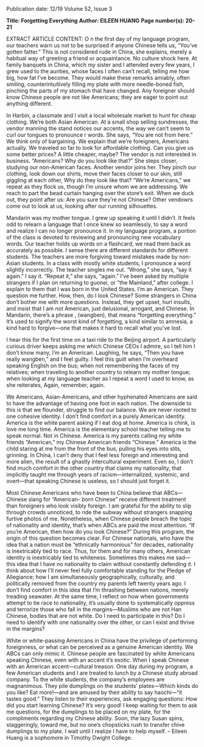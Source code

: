 Publication date: 12/19
Volume 52, Issue 3

**Title: Forgetting Everything**
**Author: EILEEN HUANG**
**Page number(s): 20-21**

EXTRACT ARTICLE CONTENT:
O
n the first day of my language program, our 
teachers warn us not to be surprised if anyone 
Chinese tells us, “You’ve gotten fatter.” This is not 
considered rude in China, she explains, merely a 
habitual way of greeting a friend or acquaintance.
No culture shock here. At family banquets in 
China, which my sister and I attended every few 
years, I grew used to the aunties, whose faces I often 
can’t recall, telling me how big, how fat I’ve become. 
They would make these remarks amiably, often 
smiling, counterintuitively filling my plate with 
more needle-boned fish, pinching the parts of my 
stomach that have changed. Any foreigner should 
know Chinese people are not like Americans; they 
are eager to point out anything different.

In Harbin, a classmate and I visit a local wholesale 
market to hunt for cheap clothing. We’re both Asian 
American. At a small shop selling sundresses, the 
vendor manning the stand notices our accents, the 
way we can’t seem to curl our tongues to pronounce 
r words.
She says, “You are not from here.”
We think only of bargaining. We explain that 
we’re foreigners, Americans actually. We traveled so 
far to look for affordable clothing. Can you give us 
some better prices? A little cheaper, maybe?
The vendor is not interested in business. 
“Americans? Why do you look like that?” She steps 
closer, studying our non-American faces. Another 
vendor joins her. They pinch our clothing, look 
down our shirts, move their faces closer to our 
skin, still giggling at each other, Why do they look
like that?
“We’re Americans,” we repeat as they flock us, 
though I’m unsure whom we are addressing. 
We reach to part the bead curtain hanging over 
the store’s exit. When we duck out, they point 
after us: Are you sure they’re not Chinese? Other 
vendowrs come out to look at us, looking after our 
running silhouettes.

Mandarin was my mother tongue. I grew up 
speaking it until I didn’t. It feels odd to relearn a 
language that I once knew so seamlessly, to say a 
word and realize I can no longer pronounce it.
In my language program, a portion of the class is 
devoted to reviewing and pronouncing new 
vocabulary words. Our teacher holds up words 
on a flashcard, we read them back as accurately 
as possible.
I sense there are different standards for different 
students. The teachers are more forgiving toward 
mistakes made by non-Asian students. In a class with 
mostly white students, I pronounce a word slightly 
incorrectly. The teacher singles me out.
“Wrong,” she says, “say it again.”
I say it.
“Repeat it,” she says, “again.”
I’ve been asked by multiple strangers if I plan on 
returning to guonei, or “the Mainland,” after college. 
I explain to them that I was born in the United States. 
I’m an American. They question me further. How, 
then, do I look Chinese? Some strangers in China 
don’t bother me with more questions. Instead, 
they get upset, hurl insults, and insist that I am not 
American, just delusional, arrogant, and Chinese.
In Mandarin, there’s a phrase       ,   (wangben), 
that means “forgetting everything.” It’s used to 
signify the worst kind of forgetting, a kind similar to 
amnesia, a kind hard to forgive—one that makes it 
hard to recall what you’ve lost.


I hear this for the first time on a taxi ride to the 
Beijing airport. A particularly curious driver keeps 
asking me which Chinese CEOs I admire, so I tell 
him I don’t know many, I’m an American.
Laughing, he says, “Then you have really wangben,” 
and I feel guilty. I feel this guilt when I’m overheard 
speaking English on the bus; when not remembering 
the faces of my relatives; when traveling to another 
country to relearn my mother tongue; when looking 
at my language teacher as I repeat a word I used to 
know, as she reiterates, Again, remember, again.

We Americans, Asian-Americans, and other 
hyphenated Americans are said to have the advantage 
of having one foot in each nation. The downside to 
this is that we flounder, struggle to find our balance. 
We are never rooted to one cohesive identity. 
I don’t find comfort in a purely American identity. 
America is the white parent asking if I eat dog at 
home. America is chink, is love me long time. America 
is the elementary school teacher telling me to speak 
normal. Not in Chinese. America is my parents calling 
my white friends “American,” my Chinese American 
friends “Chinese.” America is the child staring at 
me from the front of the bus, pulling his eyes into 
slits, grinning.
In China, I can’t deny that I feel less foreign and 
interesting and more alien, the result of a ghastly 
intercultural experiment. Even so, I don’t find 
much comfort in the other country that claims my 
nationality, that implicitly taught me through years 
of racism—internalized, systemic, and overt—that 
speaking Chinese is useless, so I should just forget it. 

Most Chinese Americans who have been to China 
believe that ABCs—Chinese slang for “American-
born Chinese” receive different treatment than 
foreigners who look visibly foreign. I am grateful for 
the ability to slip through crowds unnoticed, to ride 
the subway without strangers snapping furtive photos 
of me. Nonetheless, when Chinese people breach the 
topic of nationality and identity, that’s when ABCs are 
paid the most attention.
“If you’re American, then how do you look 
Chinese?” During this program, the origin of this 
question becomes clear. For Chinese nationals, 
who have the idea that a nation must be “ethnically 
harmonious” for decades, nationality is inextricably 
tied to race. Thus, for them and for many others, 
American identity is inextricably tied to whiteness.
Sometimes this makes me sad—this idea that I have 
no nationality to claim without constantly defending 
it. I think about how I’ll never feel fully comfortable 
standing for the Pledge of Allegiance; how I am 
simultaneously 
geographically, 
culturally, 
and 
politically removed from the country my parents 
left twenty years ago. I don’t find comfort in this 
idea that I’m thrashing between nations, merely 
treading seawater. 
At the same time, I reflect on how when governments 
attempt to tie race to nationality, it’s usually done to 
systematically oppress and terrorize those who fall in 
the margins—Muslims who are not Han Chinese, 
bodies that are not white. Do I need to participate in 
this? Do I need to identify with one nationality over 
the other, or can I exist and thrive in the margins?

White or white-passing Americans in China have 
the privilege of performing foreignness, or what can be 
perceived as a genuine American identity. We ABCs 
can only mimic it. Chinese people are fascinated 
by white Americans speaking Chinese, even with 
an accent it’s exotic. When I speak Chinese with an 
American accent—cultural treason.
One day during my program, a few American 
students and I are treated to lunch by a Chinese 
study abroad company. To the white students, the 
company’s employees are magnanimous. They pile 
dumplings on the students’ plates—Which kinds do 
you like? Eat more!—and are amused by their ability 
to say haochi—“it tastes good.” They listen to their 
experiences, ask engaging questions: How did you 
start learning Chinese? It’s very good!
I keep waiting for them to ask me questions, for the 
dumplings to be placed on my plate, for the 
compliments regarding my Chinese ability. Soon, 
the lazy Susan spins, staggeringly, toward me, but no 
one’s chopsticks rush to transfer chive dumplings to 
my plate. I wait until I realize I have to help myself.
– Eileen Huang is a sophomore in 
Timothy Dwight College.